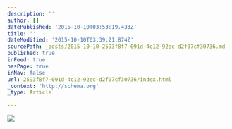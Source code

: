 ```yaml
---
description: ''
author: []
datePublished: '2015-10-10T03:53:19.433Z'
title: ''
dateModified: '2015-10-10T03:39:21.874Z'
sourcePath: _posts/2015-10-10-2593f8f7-091d-4c12-92ec-d2f07cf30736.md
published: true
inFeed: true
hasPage: true
inNav: false
url: 2593f8f7-091d-4c12-92ec-d2f07cf30736/index.html
_context: 'http://schema.org'
_type: Article

---
```

![](https://the-grid-user-content.s3-us-west-2.amazonaws.com/b0c954d3-8162-4af8-be11-774e9bc31e63.png)